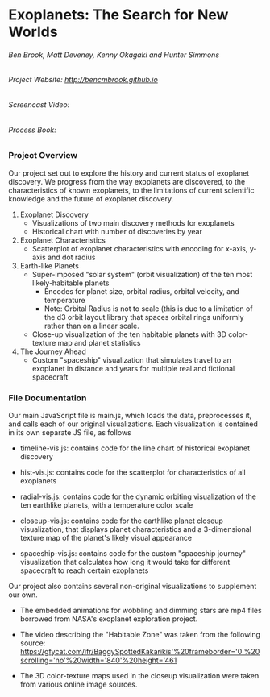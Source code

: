 # Exoplanets: The Search for New Worlds
###### Ben Brook, Matt Deveney, Kenny Okagaki and Hunter Simmons
###### Project Website: http://bencmbrook.github.io
###### Screencast Video: 
###### Process Book:

### Project Overview
Our project set out to explore the history and current status of exoplanet discovery. We progress from the way exoplanets are discovered, to the characteristics of known exoplanets, to the limitations of current scientific knowledge and the future of exoplanet discovery.

1. Exoplanet Discovery
    * Visualizations of two main discovery methods for exoplanets
    * Historical chart with number of discoveries by year
2. Exoplanet Characteristics
    * Scatterplot of exoplanet characteristics with encoding for x-axis, y-axis and dot radius
3. Earth-like Planets
    * Super-imposed "solar system" (orbit visualization) of the ten most likely-habitable planets
        * Encodes for planet size, orbital radius, orbital velocity, and temperature
        * Note: Orbital Radius is not to scale (this is due to a limitation of the d3 orbit layout library that spaces orbital rings uniformly rather than on a linear scale.
    * Close-up visualization of the ten habitable planets with 3D color-texture map and planet statistics
4. The Journey Ahead
    * Custom "spaceship" visualization that simulates travel to an exoplanet in distance and years for multiple real and fictional spacecraft

### File Documentation
Our main JavaScript file is main.js, which loads the data, preprocesses it, and calls each of our original visualizations. Each visualization is contained in its own separate JS file, as follows
* timeline-vis.js: contains code for the line chart of historical exoplanet discovery

* hist-vis.js: contains code for the scatterplot for characteristics of all exoplanets

* radial-vis.js: contains code for the dynamic orbiting visualization of the ten earthlike planets, with a temperature color scale

* closeup-vis.js: contains code for the earthlike planet closeup visualization, that displays planet characteristics and a 3-dimensional texture map of the planet's likely visual appearance

* spaceship-vis.js: contains code for the custom "spaceship journey" visualization that calculates how long it would take for different spacecraft to reach certain exoplanets

Our project also contains several non-original visualizations to supplement our own.
* The embedded animations for wobbling and dimming stars are mp4 files borrowed from NASA's exoplanet exploration project.

* The video describing the "Habitable Zone" was taken from the following source: https://gfycat.com/ifr/BaggySpottedKakarikis'%20frameborder='0'%20scrolling='no'%20width='840'%20height='461

* The 3D color-texture maps used in the closeup visualization were taken from various online image sources.
